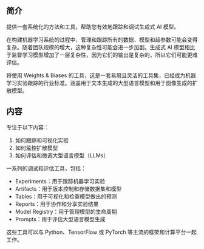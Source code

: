 ## 简介
提供一套系统化的方法和工具，帮助您有效地跟踪和调试生成式 AI 模型。

在构建机器学习系统的过程中，管理和跟踪所有的数据、模型和超参数可能会变得复杂。随着团队规模的增大，这种复杂性可能会进一步加剧。生成式 AI 模型相比于监督学习模型增加了一层复杂性，因为它们的输出是复杂的，所以它们可能更难评估。

将使用 Weights & Biases 的工具，这是一套易用且灵活的工具集，已经成为机器学习实验跟踪的行业标准。涵盖用于文本生成的大型语言模型和用于图像生成的扩散模型。

## 内容
专注于以下内容：

1. 如何跟踪和可视化实验
2. 如何监控扩散模型
3. 如何评估和微调大型语言模型（LLMs）

一系列的调试和评估工具，包括：

+ Experiments：用于跟踪机器学习实验
+ Artifacts：用于版本控制和存储数据集和模型
+ Tables：用于可视化和检查模型做出的预测
+ Reports：用于协作和分享实验结果
+ Model Registry：用于管理模型的生命周期
+ Prompts：用于评估大型语言模型生成

这些工具可以与 Python、TensorFlow 或 PyTorch 等主流的框架和计算平台一起工作。

